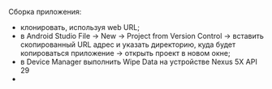 Сборка приложения:
- клонировать, используя  web URL;
- в Android Studio File -> New -> Project from Version Control -> вставить скопированный URL адрес и указать директорию, куда будет копироваться приложение -> открыть проект в новом окне;
- в Device Manager выполнить Wipe Data на устройстве Nexus 5X API 29
- 
